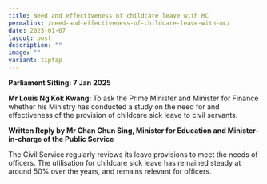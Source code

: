 ```yaml
---
title: Need and effectiveness of childcare leave with MC
permalink: /need-and-effectiveness-of-childcare-leave-with-mc/
date: 2025-01-07
layout: post
description: ""
image: ""
variant: tiptap
---
```

<p><strong>Parliament Sitting: 7 Jan 2025</strong>
</p>
<p></p>
<p><strong>Mr Louis Ng Kok Kwang: </strong>To ask the Prime Minister and
Minister for Finance whether his Ministry has conducted a study on the
need for and effectiveness of the provision of childcare sick leave to
civil servants.</p>
<p></p>
<p><strong>Written Reply by Mr Chan Chun Sing, Minister for Education and Minister-in-charge of the Public Service</strong>
</p>
<p></p>
<p>The Civil Service regularly reviews its leave provisions to meet the needs
of officers. The utilisation for childcare sick leave has remained steady
at around 50% over the years, and remains relevant for officers.</p>